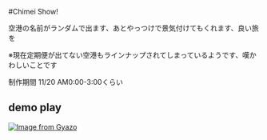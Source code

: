 #Chimei Show!

空港の名前がランダムで出ます、あとやっつけで景気付けてもくれます、良い旅を

※現在定期便が出てない空港もラインナップされてしまっているようです、嘆かわしいことです

制作期間 11/20 AM0:00-3:00くらい

## demo play

[![Image from Gyazo](https://thumb.gyazo.com/thumb/200/eyJ0eXAiOiJKV1QiLCJhbGciOiJIUzI1NiJ9.eyJpbWciOiJfNDY4ZDNlMDgxMmNlYTdiY2Q2YTFjYWFjNTMyNGExZGEifQ.zSUP4QSLeExdGEz8BjzsVV9WQ2eED4kLDrVrjeENReY-gif.gif)](https://gyazo.com/e14eb5027ee74ea17cfe3754683016ab)
